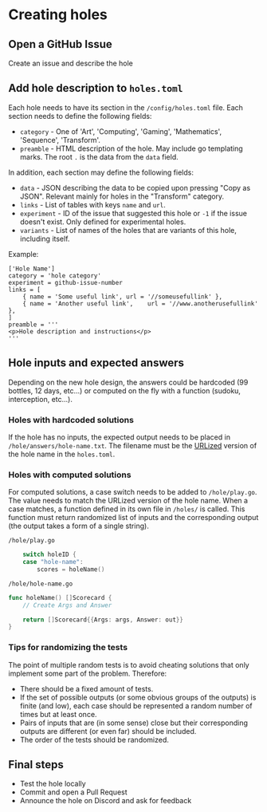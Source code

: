 # Creating holes

## Open a GitHub Issue

Create an issue and describe the hole

## Add hole description to `holes.toml`

Each hole needs to have its section in the `/config/holes.toml` file.
Each section needs to define the following fields:

- `category` - One of 'Art', 'Computing', 'Gaming', 'Mathematics', 'Sequence', 'Transform'.
- `preamble` - HTML description of the hole. May include go templating marks. The root `.` is the data from the `data` field.

In addition, each section may define the following fields:

- `data` - JSON describing the data to be copied upon pressing "Copy as JSON". Relevant mainly for holes in the "Transform" category.
- `links` - List of tables with keys `name` and `url`.
- `experiment` - ID of the issue that suggested this hole or `-1` if the issue doesn't exist. Only defined for experimental holes.
- `variants` - List of names of the holes that are variants of this hole, including itself.

Example:

```
['Hole Name']
category = 'hole category'
experiment = github-issue-number
links = [
    { name = 'Some useful link', url = '//someusefullink' },
    { name = 'Another useful link',    url = '//www.anotherusefullink' },
]
preamble = '''
<p>Hole description and instructions</p>
'''
```

## Hole inputs and expected answers

Depending on the new hole design, the answers could be hardcoded (99 bottles, 12 days, etc...) or computed on the fly with a function (sudoku, interception, etc...).

### Holes with hardcoded solutions

If the hole has no inputs, the expected output needs to be placed in `/hole/answers/hole-name.txt`. The filename must be the [URLized](https://github.com/code-golf/code-golf/blob/master/config/config.go#L13) version of the hole name in the `holes.toml`.

### Holes with computed solutions

For computed solutions, a case switch needs to be added to `/hole/play.go`. The value needs to match the URLized version of the hole name. When a case matches, a function defined in its own file in `/holes/` is called. This function must return randomized list of inputs and the corresponding output (the output takes a form of a single string).

`/hole/play.go`

```go
	switch holeID {
	case "hole-name":
		scores = holeName()
```

`/hole/hole-name.go`

```go
func holeName() []Scorecard {
    // Create Args and Answer

	return []Scorecard{{Args: args, Answer: out}}
}
```

### Tips for randomizing the tests

The point of multiple random tests is to avoid cheating solutions that only implement some part of the problem.
Therefore:

- There should be a fixed amount of tests.
- If the set of possible outputs (or some obvious groups of the outputs) is finite (and low), each case should be represented a random number of times but at least once.
- Pairs of inputs that are (in some sense) close but their corresponding outputs are different (or even far) should be included.
- The order of the tests should be randomized.

## Final steps

- Test the hole locally
- Commit and open a Pull Request
- Announce the hole on Discord and ask for feedback
